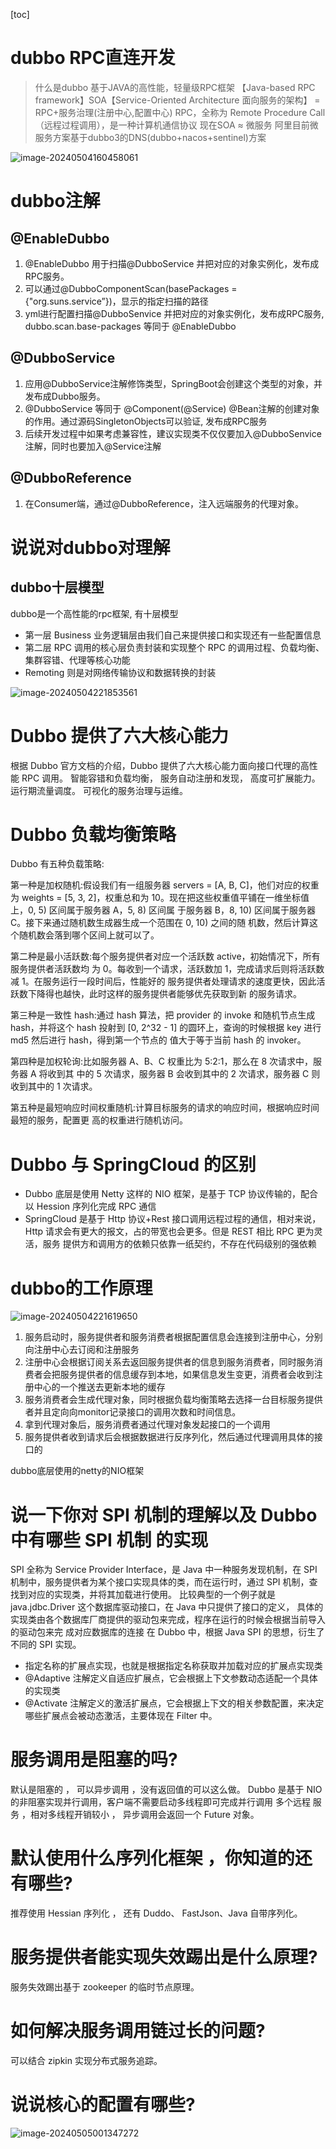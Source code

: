 [toc]

# dubbo RPC直连开发

> 什么是dubbo
> 基于JAVA的高性能，轻量级RPC框架 【Java-based RPC framework】SOA【Service-Oriented Architecture 面向服务的架构】 = RPC+服务治理(注册中心,配置中心)
> RPC，全称为 Remote Procedure Call（远程过程调用），是一种计算机通信协议
> 现在SOA ≈ 微服务
> 阿里目前微服务方案基于dubbo3的DNS(dubbo+nacos+sentinel)方案

![image-20240504160458061](img/image-20240504160458061.png)

# dubbo注解

## @EnableDubbo

1. @EnableDubbo 用于扫描@DubboService 并把对应的对象实例化，发布成RPC服务。
2. 可以通过@DubboComponentScan(basePackages ={"org.suns.service”})，显示的指定扫描的路径
3. yml进行配置扫描@DubboSenvice 并把对应的对象实例化，发布成RPC服务, dubbo.scan.base-packages 等同于 @EnableDubbo

## @DubboService

1. 应用@DubboService注解修饰类型，SpringBoot会创建这个类型的对象，并发布成Dubbo服务。
2. @DubboService 等同于 @Component(@Service) @Bean注解的创建对象的作用。通过源码SingletonObjects可以验证, 发布成RPC服务
3. 后续开发过程中如果考虑兼容性，建议实现类不仅仅要加入@DubboSenvice注解，同时也要加入@Service注解

## @DubboReference

1. 在Consumer端，通过@DubboReference，注入远端服务的代理对象。

# 说说对dubbo对理解

## dubbo十层模型

dubbo是一个高性能的rpc框架, 有十层模型

- 第一层 Business 业务逻辑层由我们自己来提供接口和实现还有一些配置信息
- 第二层 RPC 调用的核心层负责封装和实现整个 RPC 的调用过程、负载均衡、集群容错、代理等核心功能
- Remoting 则是对网络传输协议和数据转换的封装

![image-20240504221853561](img/image-20240504221853561.png)

# Dubbo 提供了六大核心能力

根据 Dubbo 官方文档的介绍，Dubbo 提供了六大核心能力面向接口代理的高性能 RPC 调用。
智能容错和负载均衡，
服务自动注册和发现，
高度可扩展能力。
运行期流量调度。
可视化的服务治理与运维。

# Dubbo 负载均衡策略

Dubbo 有五种负载策略:

第一种是加权随机:假设我们有一组服务器 servers = [A, B, C]，他们对应的权重为 weights = [5, 3, 2]，权重总和为 10。现在把这些权重值平铺在一维坐标值上，0, 5) 区间属于服务器 A，5, 8) 区间属 于服务器 B，8, 10) 区间属于服务器 C。接下来通过随机数生成器生成一个范围在 0, 10) 之间的随 机数，然后计算这个随机数会落到哪个区间上就可以了。

第二种是最小活跃数:每个服务提供者对应一个活跃数 active，初始情况下，所有服务提供者活跃数均 为 0。每收到一个请求，活跃数加 1，完成请求后则将活跃数减 1。在服务运行一段时间后，性能好的 服务提供者处理请求的速度更快，因此活跃数下降得也越快，此时这样的服务提供者能够优先获取到新 的服务请求。

第三种是一致性 hash:通过 hash 算法，把 provider 的 invoke 和随机节点生成 hash，并将这个 hash 投射到 [0, 2^32 - 1] 的圆环上，查询的时候根据 key 进行 md5 然后进行 hash，得到第一个节点的 值大于等于当前 hash 的 invoker。

第四种是加权轮询:比如服务器 A、B、C 权重比为 5:2:1，那么在 8 次请求中，服务器 A 将收到其 中的 5 次请求，服务器 B 会收到其中的 2 次请求，服务器 C 则收到其中的 1 次请求。

第五种是最短响应时间权重随机:计算目标服务的请求的响应时间，根据响应时间最短的服务，配置更 高的权重进行随机访问。

# Dubbo 与 SpringCloud 的区别

- Dubbo 底层是使用 Netty 这样的 NIO 框架，是基于 TCP 协议传输的，配合以 Hession 序列化完成 RPC 通信
- SpringCloud 是基于 Http 协议+Rest 接口调用远程过程的通信，相对来说，Http 请求会有更大的报文，占的带宽也会更多。但是 REST 相比 RPC 更为灵活，服务 提供方和调用方的依赖只依靠一纸契约，不存在代码级别的强依赖

# dubbo的工作原理

![image-20240504221619650](img/image-20240504221619650.png)

1. 服务启动时，服务提供者和服务消费者根据配置信息会连接到注册中心，分别向注册中心去订阅和注册服务
2. 注册中心会根据订阅关系去返回服务提供者的信息到服务消费者，同时服务消费者会把服务提供者的信息缓存到本地，如果信息发生变更，消费者会收到注册中心的一个推送去更新本地的缓存
3. 服务消费者会生成代理对象，同时根据负载均衡策略去选择一台目标服务提供者并且定向向monitor记录接口的调用次数和时间信息。
4. 拿到代理对象后，服务消费者通过代理对象发起接口的一个调用
5. 服务提供者收到请求后会根据数据进行反序列化，然后通过代理调用具体的接口的

dubbo底层使用的netty的NIO框架

# 说一下你对 SPI 机制的理解以及 Dubbo 中有哪些 SPI 机制 的实现

SPI 全称为 Service Provider Interface，是 Java 中一种服务发现机制，在 SPI 机制中，服务提供者为某个接口实现具体的类，而在运行时，通过 SPI 机制，查找到对应的实现类，并将其加载进行使用。
比较典型的一个例子就是 java.jdbc.Driver 这个数据库驱动接口，在 Java 中只提供了接口的定义， 具体的实现类由各个数据库厂商提供的驱动包来完成，程序在运行的时候会根据当前导入的驱动包来完 成对应数据库的连接
 在 Dubbo 中，根据 Java SPI 的思想，衍生了不同的 SPI 实现。

- 指定名称的扩展点实现，也就是根据指定名称获取并加载对应的扩展点实现类
- @Adaptive 注解定义自适应扩展点，它会根据上下文参数动态适配一个具体的实现类
- @Activate 注解定义的激活扩展点，它会根据上下文的相关参数配置，来决定哪些扩展点会被动态激活，主要体现在 Filter 中。

# 服务调用是阻塞的吗? 

默认是阻塞的 ， 可以异步调用 ，没有返回值的可以这么做。
 Dubbo 是基于 NIO 的非阻塞实现并行调用，客户端不需要启动多线程即可完成并行调用 多个远程 服务 ，相对多线程开销较小 ， 异步调用会返回一个 Future 对象。

# 默认使用什么序列化框架 ，你知道的还有哪些?

推荐使用 Hessian 序列化 ， 还有 Duddo、 FastJson、Java 自带序列化。

# 服务提供者能实现失效踢出是什么原理?

服务失效踢出基于 zookeeper 的临时节点原理。

# 如何解决服务调用链过长的问题?

可以结合 zipkin 实现分布式服务追踪。

# 说说核心的配置有哪些?

![image-20240505001347272](img/image-20240505001347272.png)